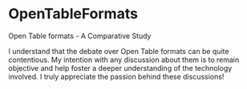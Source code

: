 # OpenTableFormats
Open Table formats - A Comparative Study


I understand that the debate over Open Table formats can be quite contentious. My intention with any discussion about them is to remain objective and help foster a deeper understanding of the technology involved. I truly appreciate the passion behind these discussions!

